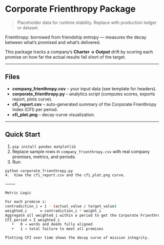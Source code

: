 # Corporate Frienthropy Package

> Placeholder data for runtime stability. Replace with production ledger or dataset.

Frienthropy: borrowed from friendship entropy — measures the decay between what’s promised and what’s delivered.

This package tracks a company’s **Charter → Output** drift by scoring each promise on how far the actual results fall short of the target.

---

## Files
- **company_frienthropy.csv** – your input data (see template for headers).
- **corporate_frienthropy.py** – analytics script (computes scores, exports report, plots curve).
- **cfi_report.csv** – auto-generated summary of the Corporate Frienthropy Index (CFI) per period.
- **cfi_plot.png** – decay-curve visualization.

---

## Quick Start
1. `pip install pandas matplotlib`
2. Replace sample rows in `company_frienthropy.csv` with real company promises, metrics, and periods.
3. Run:
```bash
python corporate_frienthropy.py
4.	View the cfi_report.csv and the cfi_plot.png curve.

⸻

Metric Logic

For each promise i:
contradiction_i = 1 - (actual_value / target_value)
weighted_i      = contradiction_i * weight_i
Aggregate all weighted_i within a period to get the Corporate Frienthropy Index:
CFI_period = Σ weighted_i
   •   0 → words and deeds fully aligned
   •   1 → total failure to meet all promises

Plotting CFI over time shows the decay curve of mission integrity.
